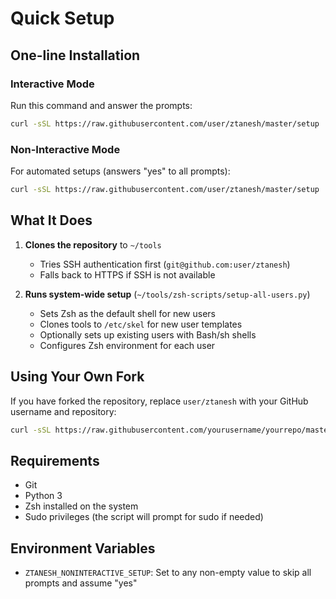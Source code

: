 # Quick Setup

## One-line Installation

### Interactive Mode
Run this command and answer the prompts:

```bash
curl -sSL https://raw.githubusercontent.com/user/ztanesh/master/setup | bash -s -- user/ztanesh
```

### Non-Interactive Mode
For automated setups (answers "yes" to all prompts):

```bash
curl -sSL https://raw.githubusercontent.com/user/ztanesh/master/setup | ZTANESH_NONINTERACTIVE_SETUP=1 bash -s -- user/ztanesh
```

## What It Does

1. **Clones the repository** to `~/tools`
   - Tries SSH authentication first (`git@github.com:user/ztanesh`)
   - Falls back to HTTPS if SSH is not available

2. **Runs system-wide setup** (`~/tools/zsh-scripts/setup-all-users.py`)
   - Sets Zsh as the default shell for new users
   - Clones tools to `/etc/skel` for new user templates
   - Optionally sets up existing users with Bash/sh shells
   - Configures Zsh environment for each user

## Using Your Own Fork

If you have forked the repository, replace `user/ztanesh` with your GitHub username and repository:

```bash
curl -sSL https://raw.githubusercontent.com/yourusername/yourrepo/master/setup | bash -s -- yourusername/yourrepo
```

## Requirements

- Git
- Python 3
- Zsh installed on the system
- Sudo privileges (the script will prompt for sudo if needed)

## Environment Variables

- `ZTANESH_NONINTERACTIVE_SETUP`: Set to any non-empty value to skip all prompts and assume "yes"
